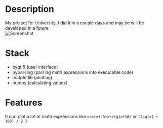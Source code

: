 # Description
My project for University, I did it in a couple days and may be will be developed in a future  
![Screenshot](/Screenshot.jpg)

# Stack
- pyqt 5 (user interface)
- pyparsing (parsing math expressions into executable code)
- matplotlib (plotting)
- numpy (calculating values)

# Features
 It can plot a lot of math expressions like `cos(x)-3+arctg(x+10)` or `(log(x) + 100) / 2.3`
